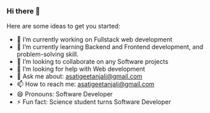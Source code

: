 ### Hi there 👋

<!--
**geetanjaliAsati/geetanjaliAsati** is a ✨ _special_ ✨ repository because its `README.md` (this file) appears on your GitHub profile.
-->

Here are some ideas to get you started:

- 🔭 I’m currently working on Fullstack web development
- 🌱 I’m currently learning Backend and Frontend development, and problem-solving skill.
- 👯 I’m looking to collaborate on any Software projects
- 🤔 I’m looking for help with Web development
- 💬 Ask me about: asatigeetanjali@gmail.com
- 📫 How to reach me: asatigeetanjali@gmail.com
- 😄 Pronouns: Software Developer
- ⚡ Fun fact: Science student turns Software Developer

